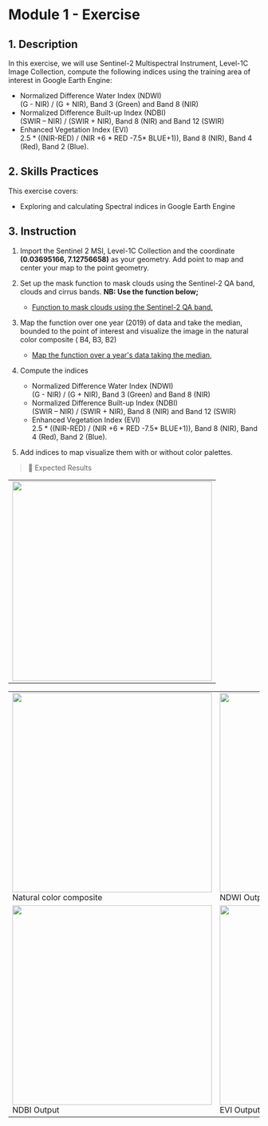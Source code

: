 # Module 1 - Exercise 

## 1. Description

In this exercise, we will use Sentinel-2 Multispectral Instrument, Level-1C Image Collection,
compute the following indices using the training area of interest in Google Earth Engine:
-  Normalized Difference Water Index (NDWI)<br>
   (G - NIR) / (G + NIR), Band 3 (Green) and Band 8 (NIR)
- Normalized Difference Built-up Index (NDBI)<br>
  (SWIR – NIR) / (SWIR + NIR), Band 8 (NIR) and Band 12 (SWIR)
-  Enhanced Vegetation Index (EVI)<br>
  2.5 * ((NIR-RED) / (NIR +6 * RED -7.5* BLUE+1)), Band 8 (NIR), Band 4 (Red), Band 2 (Blue).



## 2. Skills Practices

This exercise covers:

- Exploring and calculating Spectral indices in Google Earth Engine




## 3. Instruction

1. Import the Sentinel 2 MSI, Level-1C Collection and the coordinate **(0.03695166, 7.12756658)** as your geometry. Add point to map and center your map to the point geometry.
2. Set up the mask function to mask clouds using the Sentinel-2 QA band, clouds and cirrus bands.
 **NB: Use the function below;**

    - [Function to mask clouds using the Sentinel-2 QA band.](https://code.earthengine.google.com/2e3d32e58da17f5610d5256b64a280a3?noload=true)

3. Map the function over one year (2019) of data and take the median, bounded to the point of interest and visualize the image in the natural color composite ( B4, B3, B2)

    - [ Map the function over a year's  data  taking the median,](https://code.earthengine.google.com/d472d85f373ad7520803a47aea3f79ea?noload=true)

4. Compute the indices

    - Normalized Difference Water Index (NDWI)<br>
     (G - NIR) / (G + NIR), Band 3 (Green) and Band 8 (NIR)<br>
    - Normalized Difference Built-up Index (NDBI)<br>
    (SWIR – NIR) / (SWIR + NIR), Band 8 (NIR) and Band 12 (SWIR)<br>
    - Enhanced Vegetation Index (EVI)<br>
    2.5 * ((NIR-RED) / (NIR +6 * RED -7.5* BLUE+1)), Band 8 (NIR), Band 4 (Red), Band 2 (Blue).<br>

5. Add indices to map visualize them with or without color palettes.






> :pushpin: Expected Results <br>

<table style="border: 0;">  
  <tr> 
    <td vlign="center" style="border: 0;"><img src="https://github.com/ernest19/SNV/blob/main/img/exercise/mod3_exercise1.png" width="400"></td>
  </tr>
</table>


<table style="border: 0;">  
  <tr> 
    <td vlign="center" style="border: 0;"><img src="https://github.com/ernest19/SNV/blob/main/img/exercise/mod3_exercise11.png" width="400"><br> Natural color composite</td>

  <td vlign="center" style="border: 0;"><img src="https://github.com/ernest19/SNV/blob/main/img/exercise/mod3_exercise12.png" width="400"><br> NDWI Output
  </td>
  </tr>

   <tr> 
    <td vlign="center" style="border: 0;"><img src="https://github.com/ernest19/SNV/blob/main/img/exercise/mod3_exercise13.png" width="400"><br> NDBI Output
</td>

  <td vlign="center" style="border: 0;"><img src="https://github.com/ernest19/SNV/blob/main/img/exercise/mod3_exercise14.png" width="400"><br>  EVI Output 
  </td>
  </tr>
</table>




